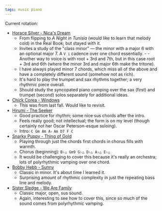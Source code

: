 ```yaml
---
tags: music piano
---
```


Current rotation:

- [Horace Silver - Nica's Dream](https://www.youtube.com/watch?v=KDrxzKYdwsA)
  - From flipping to _A Night in Tunisia_ (would like to learn that melody cold) in the Real Book; but stayed with it.
  - Invites a study of the "class minor" — the minor with a major 6 with an optional major 7. A `V i` cadence over one chord essentially. - - Another way to voice is with root + 3rd and 7th, but in this case root + 3rd and 6th (where the minor 3rd and major 6th make the tritone).
  - I have always played minor 7 chords, which miss all of the above and have a completely different sound (somehow not as rich).
  - It's hard to play the trumpet and sax rhythms together; a very rhythmic piece overall.
  - Should study the syncopated piano comping over the sax (first) and trumpet (second) solos separately for additional ideas.
- [Chick Corea - Windows](https://www.youtube.com/watch?v=Hp5B64jXbu0)
  - This was from last fall. Would like to revisit.
- [Hirumi - The Seeker](https://www.youtube.com/watch?v=hHDNaw1NLTM)
  - Good practice for rhythm; some nice sus chords after the intro.
  - Feels really good; not intellectual; the form is on my level (though certainly not her Oscar Peterson-esque soloing).
  - Intro: `C Gm Am A♭` `Am D7 F C`
- [Snarky Puppy - Thing of Gold](https://www.youtube.com/watch?v=eZBlRkF0-to)
  - Playing through just the chords first chords in chorus fills with warmth.
  - Chorus (beginning): `B♭△ Gm9 G♭△ D♭△ A♭△ E♭△`
  - It would be challenging to cover this because it's really an orchestra; lots of polyrhythmic vamping over one chord.
- [Bobby Hebb - Sunny](https://www.youtube.com/watch?v=ubvYQxTXO3U)
  - Classic in minor. It's about time I learned it.
  - Surprising amount of rhythmic complexity in just the repeating bass line and melody.
- [Sister Sledge - We Are Family](https://www.youtube.com/watch?v=oMVe_HcyP9Y&t=1s)
  - Classic major, open, sus sound.
  - Again, interesting to see how to cover this, since so much of the sound comes from polyrhythmic vamping.
